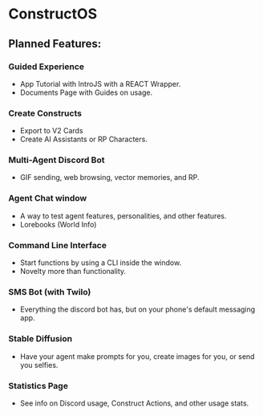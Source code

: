 # ConstructOS
## Planned Features:
### Guided Experience
- App Tutorial with IntroJS with a REACT Wrapper.
- Documents Page with Guides on usage.
### Create Constructs
- Export to V2 Cards
- Create AI Assistants or RP Characters.
### Multi-Agent Discord Bot
- GIF sending, web browsing, vector memories, and RP.
### Agent Chat window
- A way to test agent features, personalities, and other features.
- Lorebooks (World Info)
### Command Line Interface
- Start functions by using a CLI inside the window.
- Novelty more than functionality.
### SMS Bot (with Twilo)
- Everything the discord bot has, but on your phone's default messaging app.
### Stable Diffusion
- Have your agent make prompts for you, create images for you, or send you selfies.
### Statistics Page
- See info on Discord usage, Construct Actions, and other usage stats.
